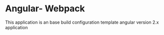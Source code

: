 # Angular- Webpack

This application is an base build configuration template angular version 2.x application
